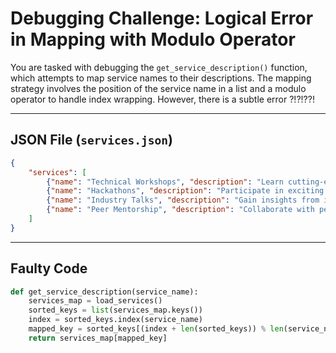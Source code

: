 # Debugging Challenge: Logical Error in Mapping with Modulo Operator

You are tasked with debugging the `get_service_description()` function, which attempts to map service names to their descriptions. The mapping strategy involves the position of the service name in a list and a modulo operator to handle index wrapping. However, there is a subtle error ?!?!??!

---

## JSON File (`services.json`)

```json
{
    "services": [
        {"name": "Technical Workshops", "description": "Learn cutting-edge technologies with hands-on workshops."},
        {"name": "Hackathons", "description": "Participate in exciting coding competitions."},
        {"name": "Industry Talks", "description": "Gain insights from industry experts."},
        {"name": "Peer Mentorship", "description": "Collaborate with peers for mutual growth."}
    ]
}
```

---

## Faulty Code

```python
def get_service_description(service_name):
    services_map = load_services()
    sorted_keys = list(services_map.keys())
    index = sorted_keys.index(service_name)
    mapped_key = sorted_keys[(index + len(sorted_keys)) % len(service_name)] 
    return services_map[mapped_key]
```
